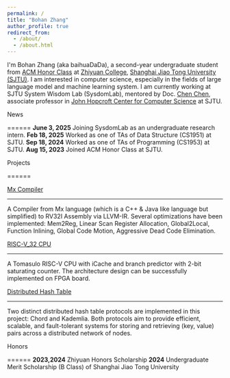 ```yaml
---
permalink: /
title: "Bohan Zhang"
author_profile: true
redirect_from: 
  - /about/
  - /about.html
---
```


I'm Bohan Zhang (aka baihuaDaDa), a second-year undergraduate student from [ACM Honor Class](https://acm.sjtu.edu.cn) at [Zhiyuan College](https://zhiyuan.sjtu.edu.cn), [Shanghai Jiao Tong University (SJTU)](https://www.sjtu.edu.cn). I am interested in computer science, especially in the fields of large language model and machine learning system. I am currently working at SJTU System Wisdom Lab (SysdomLab), mentored by Doc. [Chen Chen](https://chenc10.github.io), associate professor in [John Hopcroft Center for Computer Science](https://jhc.sjtu.edu.cn) at SJTU.

News

======
**June 3, 2025** Joining SysdomLab as an undergraduate research intern.
**Feb 18, 2025** Worked as one of TAs of Data Structure (CS1951) at SJTU.
**Sep 18, 2024** Worked as one of TAs of Programming (CS1953) at SJTU.
**Aug 15, 2023** Joined ACM Honor Class at SJTU.

Projects

======

<!-- [Deep Cognition](), Contributor -->

[Mx Compiler](https://github.com/baihuaDaDa/Compiler-2024)

---
A Compiler from Mx language (which is a C++ & Java like language but simplified) to RV32I Assembly via LLVM-IR. Several optimizations have been implemented: Mem2Reg, Linear Scan Register Allocation, Global2Local, Function Inlining, Global Code Motion, Aggressive Dead Code Elimination.

[RISC-V_32 CPU](https://github.com/baihuaDaDa/RISC-V_CPU_Arch-2024)

---
A Tomasulo RISC-V CPU with iCache and branch predictor with 2-bit saturating counter. The architecture design can be successfully implemented on FPGA board.

[Distributed Hash Table](https://github.com/baihuaDaDa/DHT-2024)

---
Two distinct distributed hash table protocols are implemented in this project: Chord and Kademlia. Both protocols aim to provide efficient, scalable, and fault-tolerant systems for storing and retrieving (key, value) pairs across a distributed network of nodes.

Honors

======
**2023,2024** Zhiyuan Honors Scholarship
**2024** Undergraduate Merit Scholarship (B Class) of Shanghai Jiao Tong University
